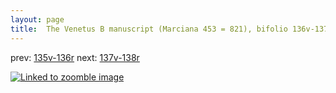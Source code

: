 ```yaml
---
layout: page
title:  The Venetus B manuscript (Marciana 453 = 821), bifolio 136v-137r
---
```


prev: [135v-136r](../135v-136r/) next: [137v-138r](../137v-138r/)



[![Linked to zoomble image](http://www.homermultitext.org/iipsrv?IIIF=/project/homer/pyramidal/deepzoom/hmt/vbbifolio/v1/vb_136v_137r.tif/full/2000,/0/default.jpg)](http://www.homermultitext.org/ict2/?urn=urn:cite2:hmt:vbbifolio.v1:vb_136v_137r)

